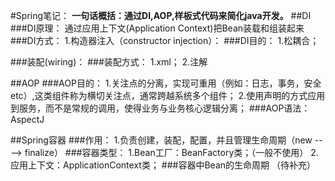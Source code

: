 #Spring笔记：
**一句话概括：通过DI,AOP,样板式代码来简化java开发。**
##DI
###DI原理：
通过应用上下文(Application Context)把Bean装载和组装起来                                                  
###DI方式：
1.构造器注入（constructor injection）：
###DI目的：
1.松耦合；


###装配(wiring)：
###装配方式：
1.xml；
2.注解


##AOP
###AOP目的：
1.关注点的分离，实现可重用（例如：日志，事务，安全etc）,这类组件称为横切关注点，通常跨越系统多个组件；
2.使用声明的方式应用到服务，而不是常规的调用，使得业务与业务核心逻辑分离；
###AOP语法：
AspectJ

##Spring容器
###作用：
1.负责创建，装配，配置，并且管理生命周期（new ----> finalize）
###容器类型：
1.Bean工厂：BeanFactory类；（一般不使用）
2.应用上下文：ApplicationContext类；
###容器中Bean的生命周期
（待补充）




































